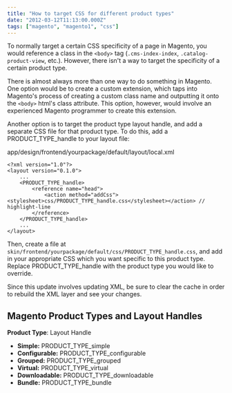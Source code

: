 ```yaml
---
title: "How to target CSS for different product types"
date: "2012-03-12T11:13:00.000Z"
tags: ["magento", "magento1", "css"]
---
```


To normally target a certain CSS specificity of a page in Magento, you would reference a class in the `<body>` tag (`.cms-index-index`, `.catalog-product-view`, etc.). However, there isn't a way to target the specificity of a certain product type.

There is almost always more than one way to do something in Magento. One option would be to create a custom extension, which taps into Magento's process of creating a custom class name and outputting it onto the `<body>` html's class attribute. This option, however, would involve an experienced Magento programmer to create this extension.

Another option is to target the product type layout handle, and add a separate CSS file for that product type. To do this, add a PRODUCT\_TYPE\_handle to your layout file:

<div class="gatsby-code-title">app/design/frontend/yourpackage/default/layout/local.xml</div>

```xml{numberLines: true}
<?xml version="1.0"?>
<layout version="0.1.0">
    ...
    <PRODUCT_TYPE_handle>
        <reference name="head">
            <action method="addCss"><stylesheet>css/PRODUCT_TYPE_handle.css</stylesheet></action> // highlight-line
        </reference>
    </PRODUCT_TYPE_handle>
    ...
</layout>
```

Then, create a file at `skin/frontend/yourpackage/default/css/PRODUCT_TYPE_handle.css`, and add in your appropriate CSS which you want specific to this product type. Replace PRODUCT_TYPE_handle with the product type you would like to override.

Since this update involves updating XML, be sure to clear the cache in order to rebuild the XML layer and see your changes.

## Magento Product Types and Layout Handles

**Product Type**: Layout Handle

- **Simple:** PRODUCT\_TYPE\_simple
- **Configurable:** PRODUCT\_TYPE\_configurable
- **Grouped:** PRODUCT\_TYPE\_grouped
- **Virtual:** PRODUCT\_TYPE\_virtual
- **Downloadable:** PRODUCT\_TYPE\_downloadable
- **Bundle:** PRODUCT\_TYPE\_bundle
